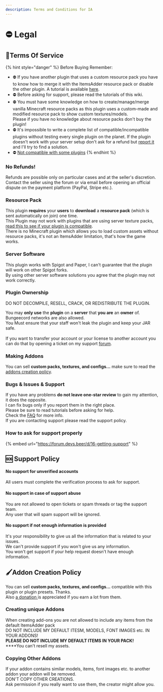 ```yaml
---
description: Terms and Conditions for IA
---
```


# ⛔ Legal

## 📝Terms Of Service

{% hint style="danger" %}
Before Buying Remember:

* ⛔ If you have another plugin that uses a custom resource pack you have to know how to merge it with the ItemsAdder resource pack or disable the other plugin. A tutorial is available [here](../plugin-usage/merge-resourcepacks/).
* ⛔ Before asking for support, please read the tutorials of this wiki.
* ⛔ You must have some knowledge on how to create/manage/merge vanilla Minecraft resource packs as this plugin uses a custom-made and modified resource pack to show custom textures/models. \
  Please if you have no knowledge about resource packs don't buy the plugin!
* ⛔ It's impossible to write a complete list of compatible/incompatible plugins without testing every single plugin on the planet. If the plugin doesn't work with your server setup don't ask for a refund but [report it](tos.md#how-to-ask-for-support-properly) and I'll try to find a solution.
* ⛔ [Not compatible with some plugins](https://itemsadder.devs.beer/compatibility-with-other-plugins/not-compatible)
{% endhint %}

### No Refunds!

Refunds are possible only on particular cases and at the seller's discretion.\
Contact the seller using the forum or via email before opening an official dispute on the payment platform (PayPal, Stripe etc.).

### Resource Pack

This plugin **requires** your **users** to **download** a **resource pack** (which is sent automatically on join) one time.\
This Plugin may not work with plugins that are using server texture packs, [read this to see if your plugin is compatible](../compatibility-with-other-plugins/).\
There is no Minecraft plugin which allows you to load custom assets without resource packs, it's not an ItemsAdder limitation, that's how the game works.&#x20;

### Server Software

This plugin works with Spigot and Paper, I can't guarantee that the plugin will work on other Spigot forks.\
By using other server software solutions you agree that the plugin may not work correctly.

### **Plugin Ownership**

DO NOT DECOMPILE, RESELL, CRACK, OR REDISTRIBUTE THE PLUGIN.

You may **only use** the **plugin** on a **server** that **you are** an **owner** of.\
Bungeecord networks are also allowed.\
You Must ensure that your staff won't leak the plugin and keep your JAR safe.\
\
If you want to transfer your account or your license to another account you can do that by opening a ticket on my support [forum](https://forum.devs.beer/t/private-payment-issue).

### Making Addons

You can sell **custom packs, textures, and configs...** make sure to read the [addons creation policy](tos.md#addon-creation-policy).

### Bugs & Issues & Support

If you have any problems **do not leave one-star review** to gain my attention, it does the opposite.\
I can fix bugs only if you report them in the right place.\
Please be sure to read tutorials before asking for help.\
Check the [FAQ](https://itemsadder.devs.beer/faq) for more info.\
If you are contacting support please read the support policy.

### How to ask for support properly

{% embed url="https://forum.devs.beer/d/16-getting-support" %}

## 🆘 Support Policy

#### No support for unverified accounts

All users must complete the verification process to ask for support.

#### No support in case of support abuse

You are not allowed to open tickets or spam threads or tag the support team.\
Any user that will spam support will be ignored.

#### No support if not enough information is provided

It's your responsibility to give us all the information that is related to your issues.\
We can't provide support if you won't give us any information.\
You won't get support if your help request doesn't have enough information.

## 🖌️Addon Creation Policy

You can sell **custom packs, textures, and configs...** compatible with this plugin or plugin presets. Thanks.\
Also [a donation ](http://a.devs.beer/lonedevdonate)is appreciated if you earn a lot from them.

### Creating unique Addons

When creating add-ons you are not allowed to include any items from the default ItemsAdder pack\
DO NOT INCLUDE MY DEFAULT ITESM, MODELS, FONT IMAGES etc. IN YOUR ADDONS!\
**PLEASE DO NOT INCLUDE MY DEFAULT ITEMS IN YOUR PACK!**\
****You can't resell my assets.

### Copying Other Addons

If your addon contains similar models, items, font images etc. to another addon your addon will be removed.\
DON'T COPY OTHER CREATIONS.\
Ask permission if you really want to use them, the creator might allow you.

